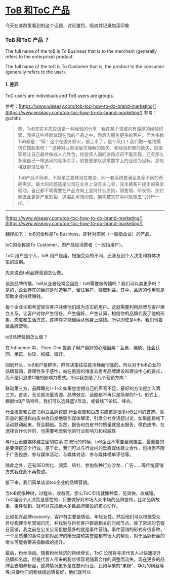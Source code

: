 # [ToB 和ToC 产品](https://github.com/zfy68/gitblog/issues/19)

今天在某群里看到的这个话题，讨论激烈，吸纳并记录加深印象

### ToB 和ToC 产品 ？

The full name of the toB is To Business that is to the merchant (generally refers to the enterprise) product.

The full name of the toC is To Customer that is, the product to the consumer (generally refers to the user).

####  1. 差异 
ToC users are individuals and ToB users are groups. 


参考：[https://www.wiseasy.com/tob-toc-how-to-do-brand-marketing/](https://www.wiseasy.com/tob-toc-how-to-do-brand-marketing/)
参考：@chihz

> 嗯，ToB其实本质应该是一种经验的分享：我在某个领域内有深厚的经验积累，我把这些经验体现在我的产品之中，然后去服务更多的客户。但大多数ToB都是：“啊！这个在国外好火，都上市了，是个风口！我们融一笔钱模仿它搞起来吧！” 这种对业务深层次理解的缺失，和经验积累的缺失，就很容易让自己最终做成人力外包，给投资人画的饼再迟迟不能实现，还有那么多跟自己一样追风的竞争对手，销售更是以追求数字上的业绩为目标，那吃相就更没法看了。

> ToB产品不简单，不简单主要体现在繁杂，同一套系统要满足各家不同的奇葩需求。最大的问题还是公司在业务上没有主心骨，完全被客户提出的需求驱动，自己都不晓得要在产品方向上坚持什么原则，销售侧、研发侧、交付侧彼此更是严重割裂，这混乱可想而知，架构被夹在中间就像五马分尸一样。`

---

[https://www.wiseasy.com/tob-toc-how-to-do-brand-marketing/](https://www.wiseasy.com/tob-toc-how-to-do-brand-marketing/)

翻译如下：
toB的全称是To Business，即针对商家（一般指企业）的产品。

toC的全称是To Customer，即产品给消费者（一般指用户）。

ToC 用户是个人，toB 用户是组。根据受众的不同，还涉及到个人决策和群体决策的区别。

先来说说toB品牌营销怎么做。

谈到品牌传播，toB从业者经常会回应：toB需要做传播吗？我们可以卖更多吗？是的，企业存在的目的是创造客户、留住客户、赚取利益。其中，品牌的作用就是帮助企业持续赚钱。

每个企业主都希望留住客户并使他们成为忠实的用户。这就需要利用品牌与客户建立关系，让客户对你产生信任，产生偏好，产生认同，相信你的品牌代表了他的形象、态度和生活方式，这样你才能继续从他身上赚钱。所以即使是toB，我们也要做品牌营销。

toB品牌营销怎么做？

在 Influence 中，Theo-Dini 提到了用户偏好的心理因素：互惠、稀缺、社会认同、承诺、协议、权威、偏好。

回到开头，toB用户是群体，群体决策往往是冷静而彻底的。所以对于toB企业的品牌营销，要理性多于感性，站在更高的维度去思考品牌建设和建设中心的要点，而不是只追求C端的影响力模式。所以我总结了几个营销方向：

联动第三方，品牌曝光1+1>2
如果您觉得自己的声音不足，最好的方法是加入第三方。首先，无论是流量资源、品牌效应、话题都不再只是简单的1+1。形式上，根据toB产品特性，我们可以选择蓝V互动，或者线下论坛、峰会。

行业报告和白皮书树立品牌权威
行业报告和白皮书应该是很多toB公司的首选。高质量的报道和白皮书会自发地吸引媒体解读，引发全社会话题讨论，如果能将线下活动联动起来，将会翻倍。当然，报告和白皮书的质量就是出报告，做白皮书，在选择合作伙伴时，也需要考虑到他的行业影响力和权威性

与行业垂直媒体建立密切联系
在流行的时候，toB企业不需要全网覆盖，最重要的是要深挖这个行业。基于此，我们可以与行业内的垂直媒体建立合作，包括但不限于广告投放、参与媒体活动、与媒体对话、参与媒体榜单评估等。

除此之外，还有SEO优化、颁奖、结社、参加各种行业沙龙、广告……等传统营销方式我在此不再赘述。

接下来，我们简单谈谈toc企业的品牌营销。

当toB就像种树，过程长，收益高，那么ToC市场就像种菜，见效快，收成短。 ToC强调个人决策是感性的，只要做好对市场大众市场的品牌宣传，比如品牌故事、事件营销，就可以完成绝大多数品牌建设的核心动作。

比如花卉品牌roseonly，客户群主要是情侣、年轻女性。然后他们可以根据受众目标构建全年营销日历，并找到与目标客户群最相关的时间节点。除了常规的节假日营销，我之前在公关公司接触最多的就是事件营销。事件营销的形式有很多种，一个高质量的事件营销对品牌的曝光度和美誉度都有很大的帮助，对于品牌粉丝的增长可能会带来指数级的提升。

最后，粉丝活动。随着粉丝经济的持续增长，ToC 公司将寻求代言人以快速提升品牌知名度。但是代言人带来的粉丝很容易随着合作的调整而流失，现在更多的品牌会去培养粉丝，这种情况更多是在数码行业，比如苹果的“果粉”、华为的粉丝等等;只要他们的粉丝团运转良好，他们就可以